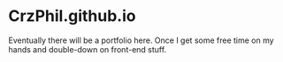 # CrzPhil.github.io

Eventually there will be a portfolio here. Once I get some free time on my hands and double-down on front-end stuff. 
